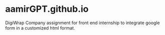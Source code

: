 # aamirGPT.github.io
DigiWrap Company assignment for front end internship to integrate google form in a customized html format.
